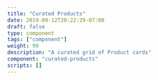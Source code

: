 ```yaml
---
title: "Curated Products"
date: 2019-09-12T20:22:29-07:00
draft: false
type: component
tags: ["component"]
weight: 99
description: "A curated grid of Product cards"
component: "curated-products"
scripts: []
---
```


